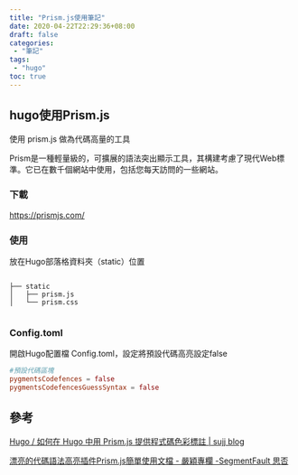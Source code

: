 ```yaml
---
title: "Prism.js使用筆記"
date: 2020-04-22T22:29:36+08:00
draft: false
categories:
 - "筆記"
tags:
 - "hugo"
toc: true
---
```



## hugo使用Prism.js

使用 prism.js 做為代碼高量的工具

Prism是一種輕量級的，可擴展的語法突出顯示工具，其構建考慮了現代Web標準。它已在數千個網站中使用，包括您每天訪問的一些網站。

<!--more-->

### 下載

https://prismjs.com/

### 使用

放在Hugo部落格資料夾（static）位置

```Shell

├── static
│   ├── prism.js
│   └── prism.css


```

### Config.toml

開啟Hugo配置檔 Config.toml，設定將預設代碼高亮設定false

```toml
#預設代碼區塊
pygmentsCodefences = false
pygmentsCodefencesGuessSyntax = false
```


## 參考


[Hugo / 如何在 Hugo 中用 Prism.js 提供程式碼色彩標註 | sujj blog](https://sujingjhong.com/posts/how-to-add-prismjs-into-hugo/)  

[漂亮的代碼語法高亮插件Prism.js簡單使用文檔 - 嚴穎專欄 -SegmentFault 思否](https://segmentfault.com/a/1190000009122617)
